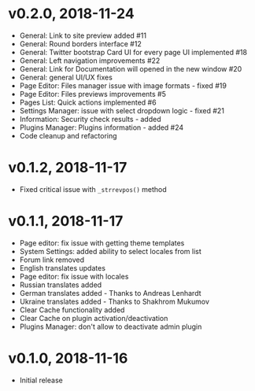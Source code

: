 # v0.2.0, 2018-11-24
* General: Link to site preview added #11
* General: Round borders interface #12
* General: Twitter bootstrap Card UI for every page UI implemented #18
* General: Left navigation improvements #22
* General: Link for Documentation will opened in the new window #20
* General: general UI/UX fixes
* Page Editor: Files manager issue with image formats - fixed #19
* Page Editor: Files previews improvements #5
* Pages List: Quick actions implemented #6
* Settings Manager: issue with select dropdown logic - fixed #21
* Information: Security check results - added
* Plugins Manager: Plugins information - added #24
* Code cleanup and refactoring

# v0.1.2, 2018-11-17
* Fixed critical issue with `_strrevpos()` method

# v0.1.1, 2018-11-17
* Page editor: fix issue with getting theme templates
* System Settings: added ability to select locales from list
* Forum link removed
* English translates updates
* Page editor: fix issue with locales
* Russian translates added
* German translates added - Thanks to Andreas Lenhardt
* Ukraine translates added - Thanks to Shakhrom Mukumov
* Clear Cache functionality added
* Clear Cache on plugin activation/deactivation
* Plugins Manager: don't allow to deactivate admin plugin

# v0.1.0, 2018-11-16
* Initial release

